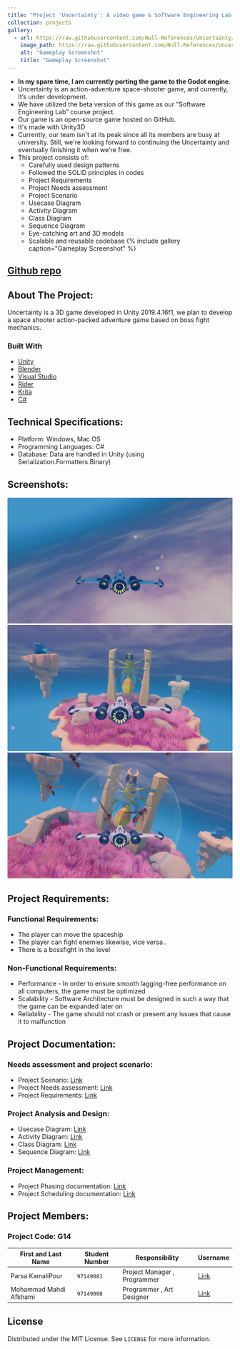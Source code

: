 ```yaml
---
title: "Project 'Uncertainty': A video game & Software Engineering Lab project"
collection: projects
gallery:
  - url: https://raw.githubusercontent.com/Null-References/Uncertainty/Develop/Documentation/GamePlay_Screenshots/ship_and_boss_3.jpg
    image_path: https://raw.githubusercontent.com/Null-References/Uncertainty/Develop/Documentation/GamePlay_Screenshots/ship_and_boss_3.jpg
    alt: "Gameplay Screenshot"
    title: "Gameplay Screenshot"
---
```

- **In my spare time, I am currently porting the game to the Godot engine.**
- Uncertainty is an action-adventure space-shooter game, and currently, It’s under development.
- We have utilized the beta version of this game as our ”Software Engineering Lab” course project.
- Our game is an open-source game hosted on GitHub.
- It's made with Unity3D
- Currently, our team isn't at its peak since all its members are busy at university. Still, we're looking forward to continuing the Uncertainty and eventually finishing it when we're free.
- This project consists of:
  - Carefully used design patterns
  - Followed the SOLID principles in codes
  - Project Requirements
  - Project Needs assessment
  - Project Scenario
  - Usecase Diagram
  - Activity Diagram
  - Class Diagram
  - Sequence Diagram
  - Eye-catching art and 3D models
  - Scalable and reusable codebase
{% include gallery caption="Gameplay Screenshot" %}


## [Github repo](https://github.com/Null-References/Uncertainty)


## About The Project:
Uncertainty is a 3D game developed in Unity 2019.4.16f1,
we plan to develop a space shooter action-packed adventure game based on boss fight mechanics.

### Built With


* [Unity](https://unity.com)
* [Blender](https://www.blender.org)
* [Visual Studio](https://visualstudio.microsoft.com)
* [Rider](https://www.jetbrains.com/rider)
* [Krita](https://krita.org/en)
* [C#](https://docs.microsoft.com/en-us/dotnet/csharp)

## Technical Specifications:
- Platform: Windows, Mac OS
- Programming Languages: C#
- Database: Data are handled in Unity (using Serialization.Formatters.Binary)

## Screenshots:
![Sky 1](https://raw.githubusercontent.com/Null-References/Uncertainty/Develop/Documentation/GamePlay_Screenshots/Sky_1.jpg)
![Ship & Boss 1](https://raw.githubusercontent.com/Null-References/Uncertainty/Develop/Documentation/GamePlay_Screenshots/ship_and_boss_1.jpg)
![Ship & Boss 2](https://raw.githubusercontent.com/Null-References/Uncertainty/Develop/Documentation/GamePlay_Screenshots/ship_and_boss_3.jpg)


## Project Requirements:
### Functional Requirements:
- The player can move the spaceship
- The player can fight enemies likewise, vice versa..
- There is a bossfight in the level

### Non-Functional Requirements:
- Performance - In order to ensure smooth lagging-free performance on all computers, the game must be optimized
- Scalability - Software Architecture must be designed in such a way that the game can be expanded later on
- Reliability - The game should not crash or present any issues that cause it to malfunction


## Project Documentation:

### Needs assessment and project scenario:
- Project Scenario: [Link](Documentation/SCENARIO.md)
- Project Needs assessment: [Link](Documentation/NEEDS_ASSESSMENT.md)
- Project Requirements: [Link](Documentation/Requirements.md)
### Project Analysis and Design:
- Usecase Diagram: [Link](Documentation/Usecase_Diagram.md)
- Activity Diagram: [Link](Documentation/Activity_Diagram.md)
- Class Diagram: [Link](Documentation/Class_Diagram.md)
- Sequence Diagram: [Link](Documentation/Sequence_Diagram.md)

### Project Management:
- Project Phasing documentation: [Link](Documentation/Phasing.md)
- Project Scheduling documentation: [Link](Documentation/Project_Scheduling.md)


## Project Members:
### Project Code: G14

First and Last Name | Student Number | Responsibility | Username
--- | --- | --- | ---
Parsa KamaliPour | `97149081` | Project Manager , Programmer | [Link](https://github.com/mohmehdi)
Mohammad Mahdi Afkhami | `97149008` | Programmer , Art Designer | [Link](https://github.com/mohmehdi)


<!-- LICENSE -->
## License

Distributed under the MIT License. See `LICENSE` for more information.




<!-- MARKDOWN LINKS & IMAGES -->
<!-- https://www.markdownguide.org/basic-syntax/#reference-style-links -->
[contributors-shield]: https://img.shields.io/github/contributors/Null-References/Uncertainty?style=for-the-badge
[contributors-url]: https://github.com/Null-References/Uncertainty/graphs/contributors
[forks-shield]: https://img.shields.io/github/forks/Null-References/Uncertainty?style=for-the-badge
[forks-url]: https://github.com/Null-References/Uncertainty/network/members
[stars-shield]: https://img.shields.io/github/stars/Null-References/Uncertainty?style=for-the-badge
[stars-url]: https://github.com/Null-References/Uncertainty/stargazers
[issues-shield]: https://img.shields.io/github/issues/Null-References/Uncertainty?style=for-the-badge
[issues-url]: https://github.com/Null-References/Uncertainty/issues
[issues-closed-shield]: https://img.shields.io/github/issues-closed/Null-References/Uncertainty?style=for-the-badge
[issues-closed-url]: https://github.com/Null-References/Uncertainty/issues?q=is%3Aissue+is%3Aclosed
[pull-req-shield]: https://img.shields.io/github/issues-pr/Null-References/Uncertainty?style=for-the-badge
[pull-req-url]: https://github.com/Null-References/Uncertainty/pulls
[pull-closed-shield]: https://img.shields.io/github/issues-pr-closed/Null-References/Uncertainty?style=for-the-badge
[pull-closed-url]: https://github.com/Null-References/Uncertainty/pulls?q=is%3Apr+is%3Aclosed
[milestones-shield]: https://img.shields.io/github/milestones/all/Null-References/Uncertainty?style=for-the-badge
[milestones-url]: https://github.com/Null-References/Uncertainty/milestones
[license-shield]: https://img.shields.io/github/license/Null-References/Uncertainty?style=for-the-badge
[license-url]: https://github.com/Null-References/Uncertainty/blob/main/LICENSE
[code-quality-shield]: https://img.shields.io/codefactor/grade/github/Null-References/Uncertainty?style=for-the-badge

